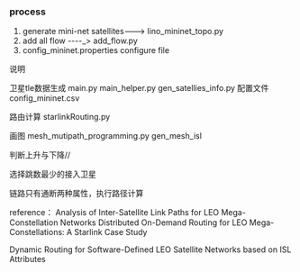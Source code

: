 


###  process
1. generate mini-net satellites---> lino_mininet_topo.py
2. add all flow ----_> add_flow.py
3. config_mininet.properties configure file

说明

卫星tle数据生成 main.py  main_helper.py  gen_satellies_info.py
配置文件 config_mininet.csv

路由计算 starlinkRouting.py

画图  mesh_mutipath_programming.py gen_mesh_isl



判断上升与下降//

选择跳数最少的接入卫星

链路只有通断两种属性，执行路径计算



reference：
Analysis of Inter-Satellite Link Paths for LEO Mega-Constellation Networks
Distributed On-Demand Routing for LEO Mega-Constellations: A Starlink Case Study

Dynamic Routing for Software-Defined LEO Satellite Networks based on ISL Attributes